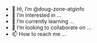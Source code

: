 - 👋 Hi, I’m @doug-zone-atginfo
- 👀 I’m interested in ...
- 🌱 I’m currently learning ...
- 💞️ I’m looking to collaborate on ...
- 📫 How to reach me ...

<!---
doug-zone-atginfo/doug-zone-atginfo is a ✨ special ✨ repository because its `README.md` (this file) appears on your GitHub profile.
You can click the Preview link to take a look at your changes.
--->
